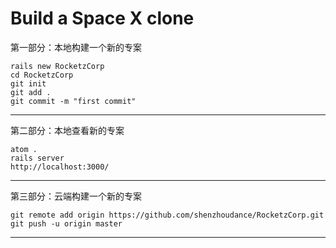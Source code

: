 # Build a Space X clone

第一部分：本地构建一个新的专案
```
rails new RocketzCorp
cd RocketzCorp
git init
git add .
git commit -m "first commit"
```
---

第二部分：本地查看新的专案
```
atom .
rails server
http://localhost:3000/
```
---

第三部分：云端构建一个新的专案
```
git remote add origin https://github.com/shenzhoudance/RocketzCorp.git
git push -u origin master
```
---
